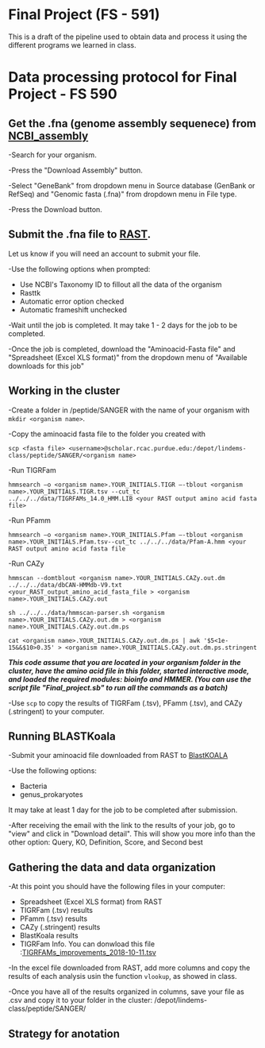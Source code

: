 # Final Project (FS - 591)

This is a draft of the pipeline used to obtain data and process it using the different programs we learned in class. 

# Data processing protocol for Final Project - FS 590

## Get the .fna (genome assembly sequenece) from [NCBI_assembly](https://www.ncbi.nlm.nih.gov/assembly/)

-Search for your organism.

-Press the "Download Assembly" button. 

-Select "GeneBank" from dropdown menu in Source database (GenBank or RefSeq) and "Genomic fasta (.fna)" from dropdown menu in File type. 

-Press the Download button.

## Submit the .fna file to [RAST](https://rast.nmpdr.org). 

Let us know if you will need an account to submit your file. 

-Use the following options when prompted:
  * Use NCBI's Taxonomy ID to fillout all the data of the organism
  * Rasttk
  * Automatic error option checked 
  * Automatic frameshift unchecked

-Wait until the job is completed. It may take 1 - 2 days for the job to be completed. 

-Once the job is completed, download the "Aminoacid-Fasta file" and "Spreadsheet (Excel XLS format)" from the dropdown menu of "Available downloads for this job"

## Working in the cluster

-Create a folder in /peptide/SANGER with the name of your organism with `mkdir <organism name>`. 

-Copy the aminoacid fasta file to the folder you created with 

```
scp <fasta file> <username>@scholar.rcac.purdue.edu:/depot/lindems-class/peptide/SANGER/<organism name>
```

-Run TIGRFam

```
hmmsearch –o <organism name>.YOUR_INITIALS.TIGR –-tblout <organism name>.YOUR_INITIALS.TIGR.tsv --cut_tc ../../../data/TIGRFAMs_14.0_HMM.LIB <your RAST output amino acid fasta file>
```

-Run PFamm

```
hmmsearch –o <organism name>.YOUR_INITIALS.Pfam –-tblout <organism name>.YOUR_INITIALS.Pfam.tsv--cut_tc ../../../data/Pfam-A.hmm <your RAST output amino acid fasta file
```

-Run CAZy

```
hmmscan --domtblout <organism name>.YOUR_INITIALS.CAZy.out.dm ../../../data/dbCAN-HMMdb-V9.txt <your_RAST_output_amino_acid_fasta_file > <organism name>.YOUR_INITIALS.CAZy.out
```

```
sh ../../../data/hmmscan-parser.sh <organism name>.YOUR_INITIALS.CAZy.out.dm > <organism name>.YOUR_INITIALS.CAZy.out.dm.ps
```

```
cat <organism name>.YOUR_INITIALS.CAZy.out.dm.ps | awk '$5<1e-15&&$10>0.35' > <organism name>.YOUR_INITIALS.CAZy.out.dm.ps.stringent
```

***This code assume that you are located in your organism folder in the cluster, have the amino acid file in this folder, started interactive mode, and loaded the required modules: bioinfo and HMMER. (You can use the script file "Final_project.sb" to run all the commands as a batch)***

-Use `scp` to copy the results of TIGRFam (.tsv), PFamm (.tsv), and CAZy (.stringent) to your computer.

## Running BLASTKoala

-Submit your aminoacid file downloaded from RAST to [BlastKOALA](https://www.kegg.jp/blastkoala/)

-Use the following options:

 * Bacteria
 * genus_prokaryotes

It may take at least 1 day for the job to be completed after submission. 

-After receiving the email with the link to the results of your job, go to "view" and click in "Download detail". This will show you more info than the other option: Query, KO, Definition, Score, and Second best

## Gathering the data and data organization

-At this point you should have the following files in your computer:

 * Spreadsheet (Excel XLS format) from RAST
 * TIGRFam (.tsv) results
 * PFamm (.tsv) results
 * CAZy (.stringent) results
 * BlastKoala results
 * TIGRFam Info. You can donwload this file :[TIGRFAMs_improvements_2018-10-11.tsv](https://ftp.ncbi.nlm.nih.gov/hmm/TIGRFAMs/TIGRFAMs_improvements_2018-10-11.tsv)

-In the excel file downloaded from RAST, add more columns and copy the results of each analysis usin the function `vlookup`, as showed in class.

-Once you have all of the results organized in columns, save your file as .csv and copy it to your folder in the cluster: /depot/lindems-class/peptide/SANGER/<organism name>

## Strategy for anotation

